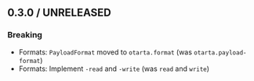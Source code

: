 ## 0.3.0 / UNRELEASED

### Breaking

* Formats: `PayloadFormat` moved to `otarta.format` (was `otarta.payload-format`)
* Formats: Implement `-read` and `-write` (was `read` and `write`)